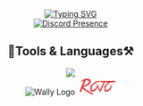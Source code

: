 <div align="center">
  <a href="https://git.io/typing-svg">
    <img src="https://readme-typing-svg.demolab.com?font=Fira+Code&pause=1000&color=F7F7F7&center=true&vCenter=true&width=500&lines=Hello, +i'm+174gb;Welcome+to+my+profile" alt="Typing SVG">
  </a>
</div>

<div align="center">
  <a href="https://discord.com/users/813219711772262413">
    <img src="https://lanyard.cnrad.dev/api/813219711772262413" alt="Discord Presence">
  </a>
</div>

<h2 align="center">📜Tools & Languages⚒️</h2>
<p align="center">
  <img src="https://skillicons.dev/icons?i=js,html,css,lua,discordjs,git,github,vscode,robloxstudio,windows" />
  <br>
  <img src="https://github.com/UpliftGames/wally/blob/main/wally-logo.svg" width="95" height="auto" alt="Wally Logo"/>
  <img src="" width="120" height="auto" alt=""/>
  <img src="https://github.com/rojo-rbx/rojo/blob/master/assets/brand_images/logo-512.png" width="65" height="auto" alt="Rojo Logo"/>
</p>
